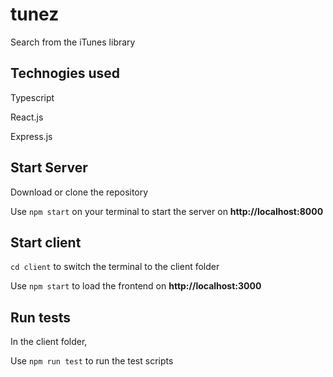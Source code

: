 # tunez
Search from the iTunes library

## Technogies used
Typescript

React.js

Express.js

## Start Server
Download or clone the repository

Use `npm start` on your terminal to start the server on **http://localhost:8000**


## Start client
`cd client` to switch the terminal to the client folder

Use  `npm start` to load the frontend on **http://localhost:3000**

## Run tests
In the client folder,

Use `npm run test` to run the test scripts
